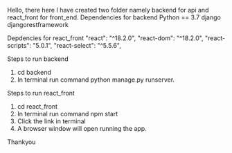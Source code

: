 Hello, there here I have created two folder namely backend for api and react_front for front_end.
Dependencies for backend
Python == 3.7
django
djangorestframework

Depdencies for react_front
"react": "^18.2.0",
"react-dom": "^18.2.0",
"react-scripts": "5.0.1",
"react-select": "^5.5.6",

Steps to run backend
1. cd backend 
2. In terminal run command python manage.py runserver.

Steps to run react_front
1. cd react_front
2. In terminal run command npm start
3. Click the link in terminal
4. A browser window will open running the app.

Thankyou


